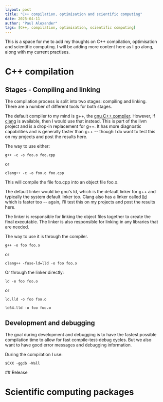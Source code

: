 ```yaml
---
layout: post
title: "C++ compilation, optimisation and scientific computing"
date: 2025-04-11
author: "Paul Alexander"
tags: [C++, compilation, optimisation, scientific computing]
---
```


This is a space for me to add my thoughts on C++ compilation, optimisation and scientific computing.
I will be adding more content here as I go along, along with my current practises.


# C++ compilation

## Stages - Compiling and linking

The compilation process is split into two stages: compiling and linking.
There are a number of different tools for both stages.

The default compiler to my mind is g++, the [gnu C++ compiler](https://gcc.gnu.org/).
However, if [clang](https://clang.llvm.org/) is available, then I would use that instead.
This is part of the llvm project and is a drop-in replacement for g++.
It has more diagnostic capabilities and is generally faster than g++ -- though I do want to test this on my projects and post the results here.

The way to use either:
```
g++ -c -o foo.o foo.cpp
```
or
```
clang++ -c -o foo.o foo.cpp
```
This will compile the file foo.cpp into an object file foo.o.


The default linker would be gnu's ld, which is the default linker for g++ and typically the system default linker too.
Clang also has a linker called [lld](https://lld.llvm.org/) which is faster too -- again, I'll test this on my projects and post the results here.

The linker is responsible for linking the object files together to create the final executable.
The linker is also responsible for linking in any libraries that are needed.

The way to use it is through the compiler.
```
g++ -o foo foo.o
```
or
```
clang++ -fuse-ld=lld -o foo foo.o
```

Or through the linker directly:
```
ld -o foo foo.o
```
or
``` Unix
ld.lld -o foo foo.o 
```
``` MacOS
ld64.lld -o foo foo.o 
```


## Development and debugging

The goal during development and debugging is to have the fastest possible compilation time to allow for fast compile-test-debug cycles.
But we also want to have good error messages and debugging information.

During the compilation I use:
```
$CXX -ggdb -Wall
```

## Release


# Scientific computing packages



